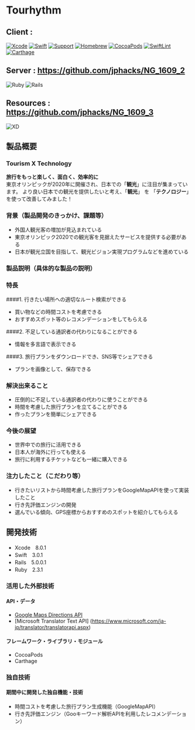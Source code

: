 # Tourhythm
## Client : 
[![Xcode](https://img.shields.io/badge/Xcode-8.0.1-blue.svg)](https://developer.apple.com/xcode/)
[![Swift](https://img.shields.io/badge/Swift-3.0.1-orange.svg)](https://swift.org/)
[![Support](https://img.shields.io/badge/support-iOS%209%2B%20-orange.svg?style=flat)](https://www.apple.com/nl/ios/)
[![Homebrew](https://img.shields.io/badge/Homebrew-1.0.5-yellow.svg)](http://brew.sh/index_ja.html)
[![CocoaPods](https://img.shields.io/badge/CocoaPods-1.1.1-red.svg)](https://cocoapods.org)
[![SwiftLint](https://img.shields.io/badge/SwiftLint-0.11.1-blue.svg)](https://github.com/realm/SwiftLint)
[![Carthage](https://img.shields.io/badge/Carthage-0.18.1-blue.svg)](https://github.com/Carthage/Carthage)

## Server : https://github.com/jphacks/NG_1609_2 
![Ruby](https://img.shields.io/badge/Ruby-2.3.1-red.svg)
![Rails](https://img.shields.io/badge/Rails-5.0.0.1-red.svg)

## Resources :  https://github.com/jphacks/NG_1609_3 
![XD](https://img.shields.io/badge/XD-0.6.2.7-ff69b4.svg)

## 製品概要
### Tourism X Technology
**旅行をもっと楽しく、面白く、効率的に**  
東京オリンピックが2020年に開催され、日本での「**観光**」に注目が集まっています。
より良い日本での観光を提供したいと考え、「**観光**」 を 「**テクノロジー**」　を使って改善してみました！

### 背景（製品開発のきっかけ、課題等）
* 外国人観光客の増加が見込まれている
* 東京オリンピック2020での観光客を見据えたサービスを提供する必要がある
* 日本が観光立国を目指して、観光ビジョン実現プログラムなどを進めている

### 製品説明（具体的な製品の説明）
### 特長
####1. 行きたい場所への適切なルート検索ができる
 * 買い物などの時間コストを考慮できる
 * おすすめスポット等のレコメンデーションをしてもらえる
  
####2. 不足している通訳者の代わりになることができる 
 * 情報を多言語で表示できる
  
####3. 旅行プランをダウンロードでき、SNS等でシェアできる
  * プランを画像として、保存できる
  
### 解決出来ること
* 圧倒的に不足している通訳者の代わりに使うことができる
* 時間を考慮した旅行プランを立てることができる
* 作ったプランを簡単にシェアできる
 

### 今後の展望
* 世界中での旅行に活用できる　
 * 日本人が海外に行っても使える
* 旅行に利用するチケットなども一緒に購入できる

### 注力したこと（こだわり等）
* 行きたいリストから時間考慮した旅行プランをGoogleMapAPIを使って実装したこと
* 行き先評価エンジンの開発
 * 選んでいる傾向、GPS座標からおすすめのスポットを紹介してもらえる

## 開発技術
* Xcode　8.0.1
* Swift　3.0.1
* Rails　5.0.0.1
* Ruby　2.3.1

### 活用した外部技術
#### API・データ
* [Google Maps Directions API](https://www.microsoft.com/ja-jp/translator/translatorapi.aspx)
* [Microsoft Translator Text API] (https://www.microsoft.com/ja-jp/translator/translatorapi.aspx)

#### フレームワーク・ライブラリ・モジュール
* CocoaPods
* Carthage

### 独自技術
#### 期間中に開発した独自機能・技術
* 時間コストを考慮した旅行プラン生成機能（GoogleMapAPI）
* 行き先評価エンジン（Gooキーワード解析APIを利用したレコメンデーション）


